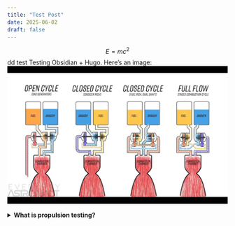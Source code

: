 ```yaml
---
title: "Test Post"
date: 2025-06-02
draft: false
---
```



$$
E = mc^2
$$
dd
test
Testing Obsidian + Hugo. Here’s an image:
![image](cycles.png)

<details>
<summary><strong>What is propulsion testing?</strong></summary>

Propulsion testing involves hot-fire tests of rocket engines under controlled conditions to validate thrust, stability, and performance. test

</details>
